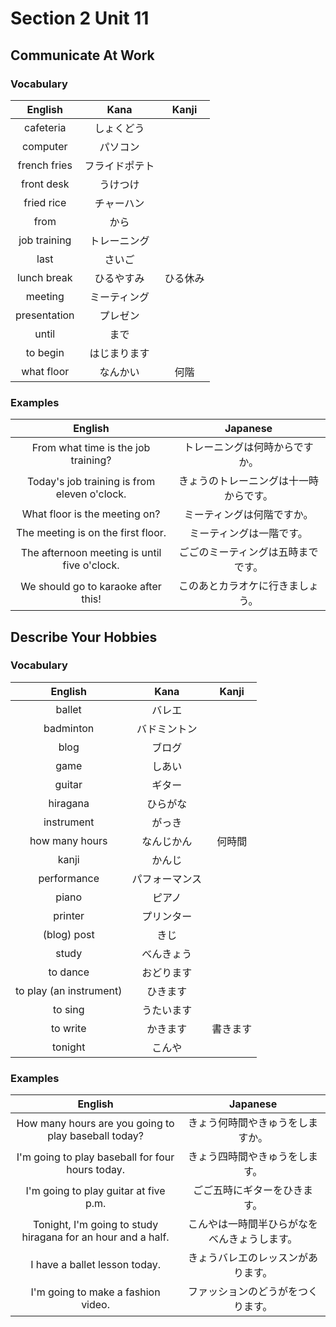 # Section 2 Unit 11
## Communicate At Work
### Vocabulary
| English | Kana | Kanji |
|:-------:|:----:|:-----:|
| cafeteria | しょくどう | |
| computer | パソコン | |
| french fries | フライドポテト | |
| front desk | うけつけ | |
| fried rice | チャーハン | |
| from | から | |
| job training | トレーニング | |
| last | さいご | |
| lunch break | ひるやすみ | ひる休み |
| meeting | ミーティング | |
| presentation | プレゼン | |
| until | まで | |
| to begin | はじまります | |
| what floor | なんかい | 何階 |

### Examples
| English | Japanese |
|:-------:|:--------:|
| From what time is the job training? | トレーニングは何時からですか。 |
| Today's job training is from eleven o'clock. | きょうのトレーニングは十一時からです。 |
| What floor is the meeting on? | ミーティングは何階ですか。 |
| The meeting is on the first floor. | ミーティングは一階です。 |
| The afternoon meeting is until five o'clock. | ごごのミーティングは五時までです。 |
| We should go to karaoke after this! | このあとカラオケに行きましょう。 |

## Describe Your Hobbies
### Vocabulary
| English | Kana | Kanji |
|:-------:|:----:|:-----:|
| ballet | バレエ | |
| badminton | バドミントン | |
| blog | ブログ | |
| game | しあい | |
| guitar | ギター | |
| hiragana | ひらがな | |
| instrument | がっき | |
| how many hours | なんじかん | 何時間 |
| kanji | かんじ | |
| performance | パフォーマンス | |
| piano | ピアノ | |
| printer | プリンター | |
| (blog) post | きじ | |
| study | べんきょう | |
| to dance | おどります | |
| to play (an instrument) | ひきます | |
| to sing | うたいます | |
| to write | かきます | 書きます |
| tonight | こんや | |

### Examples
| English | Japanese |
|:-------:|:--------:|
| How many hours are you going to play baseball today? | きょう何時間やきゅうをしますか。 |
| I'm going to play baseball for four hours today. | きょう四時間やきゅうをします。 |
| I'm going to play guitar at five p.m. | ごご五時にギターをひきます。 |
| Tonight, I'm going to study hiragana for an hour and a half. | こんやは一時間半ひらがなをべんきょうします。 |
| I have a ballet lesson today. |  きょうバレエのレッスンがあります。 |
| I'm going to make a fashion video. | ファッションのどうがをつくります。 |
